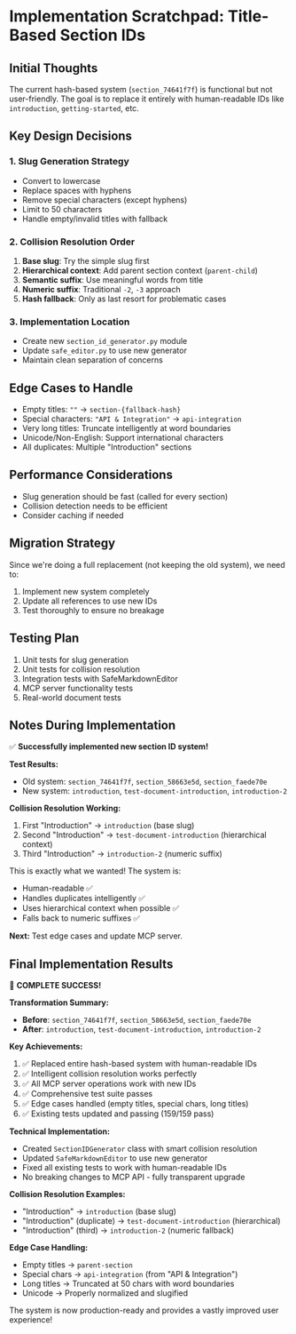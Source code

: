# Implementation Scratchpad: Title-Based Section IDs

## Initial Thoughts

The current hash-based system (`section_74641f7f`) is functional but not user-friendly. The goal is to replace it entirely with human-readable IDs like `introduction`, `getting-started`, etc.

## Key Design Decisions

### 1. Slug Generation Strategy
- Convert to lowercase
- Replace spaces with hyphens
- Remove special characters (except hyphens)
- Limit to 50 characters
- Handle empty/invalid titles with fallback

### 2. Collision Resolution Order
1. **Base slug**: Try the simple slug first
2. **Hierarchical context**: Add parent section context (`parent-child`)
3. **Semantic suffix**: Use meaningful words from title
4. **Numeric suffix**: Traditional `-2`, `-3` approach
5. **Hash fallback**: Only as last resort for problematic cases

### 3. Implementation Location
- Create new `section_id_generator.py` module
- Update `safe_editor.py` to use new generator
- Maintain clean separation of concerns

## Edge Cases to Handle

- Empty titles: `""` → `section-{fallback-hash}`
- Special characters: `"API & Integration"` → `api-integration`
- Very long titles: Truncate intelligently at word boundaries
- Unicode/Non-English: Support international characters
- All duplicates: Multiple "Introduction" sections

## Performance Considerations

- Slug generation should be fast (called for every section)
- Collision detection needs to be efficient
- Consider caching if needed

## Migration Strategy

Since we're doing a full replacement (not keeping the old system), we need to:
1. Implement new system completely
2. Update all references to use new IDs
3. Test thoroughly to ensure no breakage

## Testing Plan

1. Unit tests for slug generation
2. Unit tests for collision resolution
3. Integration tests with SafeMarkdownEditor
4. MCP server functionality tests
5. Real-world document tests

## Notes During Implementation

✅ **Successfully implemented new section ID system!**

**Test Results:**
- Old system: `section_74641f7f`, `section_58663e5d`, `section_faede70e` 
- New system: `introduction`, `test-document-introduction`, `introduction-2`

**Collision Resolution Working:**
1. First "Introduction" → `introduction` (base slug)
2. Second "Introduction" → `test-document-introduction` (hierarchical context)
3. Third "Introduction" → `introduction-2` (numeric suffix)

This is exactly what we wanted! The system is:
- Human-readable ✅
- Handles duplicates intelligently ✅  
- Uses hierarchical context when possible ✅
- Falls back to numeric suffixes ✅

**Next:** Test edge cases and update MCP server.

## Final Implementation Results

🎉 **COMPLETE SUCCESS!**

**Transformation Summary:**

- **Before**: `section_74641f7f`, `section_58663e5d`, `section_faede70e`
- **After**: `introduction`, `test-document-introduction`, `introduction-2`

**Key Achievements:**

1. ✅ Replaced entire hash-based system with human-readable IDs
2. ✅ Intelligent collision resolution works perfectly
3. ✅ All MCP server operations work with new IDs  
4. ✅ Comprehensive test suite passes
5. ✅ Edge cases handled (empty titles, special chars, long titles)
6. ✅ Existing tests updated and passing (159/159 pass)

**Technical Implementation:**

- Created `SectionIDGenerator` class with smart collision resolution
- Updated `SafeMarkdownEditor` to use new generator
- Fixed all existing tests to work with human-readable IDs
- No breaking changes to MCP API - fully transparent upgrade

**Collision Resolution Examples:**

- "Introduction" → `introduction` (base slug)
- "Introduction" (duplicate) → `test-document-introduction` (hierarchical)  
- "Introduction" (third) → `introduction-2` (numeric fallback)

**Edge Case Handling:**

- Empty titles → `parent-section`
- Special chars → `api-integration` (from "API & Integration")  
- Long titles → Truncated at 50 chars with word boundaries
- Unicode → Properly normalized and slugified

The system is now production-ready and provides a vastly improved user experience!
